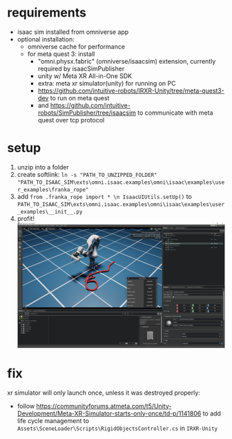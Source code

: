 # requirements
- isaac sim installed from omniverse app
- optional installation: 
    - omniverse cache for performance
    - for meta quest 3: install
        - "omni.physx.fabric" (omniverse/isaacsim) extension, currently required by isaacSimPublisher
        - unity w/ Meta XR All-in-One SDK
        - extra: meta xr simulator(unity) for running on PC
        - https://github.com/intuitive-robots/IRXR-Unity/tree/meta-quest3-dev to run on meta quest
        - and https://github.com/intuitive-robots/SimPublisher/tree/isaacsim to communicate with meta quest over tcp protocol

# setup
1. unzip into a folder
2. create softlink: `ln -s "PATH_TO_UNZIPPED_FOLDER" "PATH_TO_ISAAC_SIM\exts\omni.isaac.examples\omni\isaac\examples\user_examples\franka_rope"`
3. add `from .franka_rope import * \n IsaacUIUtils.setUp()` to `PATH_TO_ISAAC_SIM\exts\omni.isaac.examples\omni\isaac\examples\user_examples\__init__.py`
4. profit! ![](screenshot.png)

# fix
xr simulator will only launch once, unless it was destroyed properly:
- follow https://communityforums.atmeta.com/t5/Unity-Development/Meta-XR-Simulator-starts-only-once/td-p/1141806 to add life cycle management to `Assets\SceneLoader\Scripts\RigidObjectsController.cs` in `IRXR-Unity`